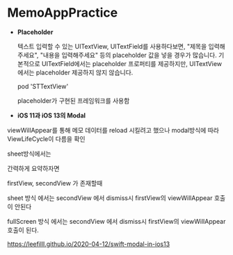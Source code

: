 # MemoAppPractice

+ __Placeholder__

  텍스트 입력할 수 있는 UITextView, UITextField를 사용하다보면, "제목을 입력해주세요", "내용을 입력해주세요" 등의 placeholder 값을 넣을 경우가 많습니다.
  기본적으로 UITextField에서는 placeholder 프로퍼티를 제공하지만, UITextView에서는 placeholder 제공하지 않지 않습니다.


  pod 'STTextView'
  
  placeholder가 구현된 프레임워크를 사용함
  
  
+ __iOS 11과 iOS 13의 Modal__

viewWillAppear를 통해 메모 데이터를 reload 시킬려고 했으나
modal방식에 따라 ViewLifeCycle이 다름을 확인



sheet방식에서는 

간력하게 요약하자면 

firstView, secondView 가 존재할때

sheet 방식 에서는 
secondView 에서 dismiss시 firstView의 viewWillAppear 호출이 안된다

fullScreen 방식 에서는
secondView 에서 dismiss시 firstView의 viewWillAppear 호출이 된다.



<https://leefilll.github.io/2020-04-12/swift-modal-in-ios13>
  



